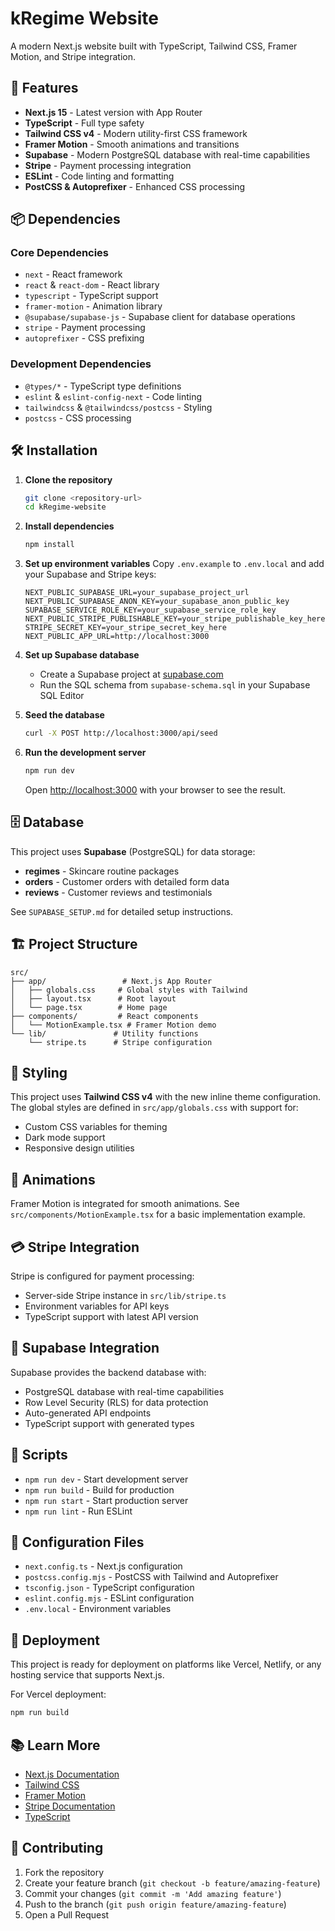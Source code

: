 # kRegime Website

A modern Next.js website built with TypeScript, Tailwind CSS, Framer Motion, and Stripe integration.

## 🚀 Features

- **Next.js 15** - Latest version with App Router
- **TypeScript** - Full type safety
- **Tailwind CSS v4** - Modern utility-first CSS framework
- **Framer Motion** - Smooth animations and transitions
- **Supabase** - Modern PostgreSQL database with real-time capabilities
- **Stripe** - Payment processing integration
- **ESLint** - Code linting and formatting
- **PostCSS & Autoprefixer** - Enhanced CSS processing

## 📦 Dependencies

### Core Dependencies

- `next` - React framework
- `react` & `react-dom` - React library
- `typescript` - TypeScript support
- `framer-motion` - Animation library
- `@supabase/supabase-js` - Supabase client for database operations
- `stripe` - Payment processing
- `autoprefixer` - CSS prefixing

### Development Dependencies

- `@types/*` - TypeScript type definitions
- `eslint` & `eslint-config-next` - Code linting
- `tailwindcss` & `@tailwindcss/postcss` - Styling
- `postcss` - CSS processing

## 🛠️ Installation

1. **Clone the repository**

   ```bash
   git clone <repository-url>
   cd kRegime-website
   ```

2. **Install dependencies**

   ```bash
   npm install
   ```

3. **Set up environment variables**
   Copy `.env.example` to `.env.local` and add your Supabase and Stripe keys:

   ```env
   NEXT_PUBLIC_SUPABASE_URL=your_supabase_project_url
   NEXT_PUBLIC_SUPABASE_ANON_KEY=your_supabase_anon_public_key
   SUPABASE_SERVICE_ROLE_KEY=your_supabase_service_role_key
   NEXT_PUBLIC_STRIPE_PUBLISHABLE_KEY=your_stripe_publishable_key_here
   STRIPE_SECRET_KEY=your_stripe_secret_key_here
   NEXT_PUBLIC_APP_URL=http://localhost:3000
   ```

4. **Set up Supabase database**

   - Create a Supabase project at [supabase.com](https://supabase.com)
   - Run the SQL schema from `supabase-schema.sql` in your Supabase SQL Editor

5. **Seed the database**

   ```bash
   curl -X POST http://localhost:3000/api/seed
   ```

6. **Run the development server**

   ```bash
   npm run dev
   ```

   Open [http://localhost:3000](http://localhost:3000) with your browser to see the result.

## 🗄️ Database

This project uses **Supabase** (PostgreSQL) for data storage:

- **regimes** - Skincare routine packages
- **orders** - Customer orders with detailed form data
- **reviews** - Customer reviews and testimonials

See `SUPABASE_SETUP.md` for detailed setup instructions.

## 🏗️ Project Structure

```
src/
├── app/                 # Next.js App Router
│   ├── globals.css     # Global styles with Tailwind
│   ├── layout.tsx      # Root layout
│   └── page.tsx        # Home page
├── components/         # React components
│   └── MotionExample.tsx # Framer Motion demo
└── lib/               # Utility functions
    └── stripe.ts      # Stripe configuration
```

## 🎨 Styling

This project uses **Tailwind CSS v4** with the new inline theme configuration. The global styles are defined in `src/app/globals.css` with support for:

- Custom CSS variables for theming
- Dark mode support
- Responsive design utilities

## 🔄 Animations

Framer Motion is integrated for smooth animations. See `src/components/MotionExample.tsx` for a basic implementation example.

## 💳 Stripe Integration

Stripe is configured for payment processing:

- Server-side Stripe instance in `src/lib/stripe.ts`
- Environment variables for API keys
- TypeScript support with latest API version

## 🔌 Supabase Integration

Supabase provides the backend database with:

- PostgreSQL database with real-time capabilities
- Row Level Security (RLS) for data protection
- Auto-generated API endpoints
- TypeScript support with generated types

## 📝 Scripts

- `npm run dev` - Start development server
- `npm run build` - Build for production
- `npm run start` - Start production server
- `npm run lint` - Run ESLint

## 🔧 Configuration Files

- `next.config.ts` - Next.js configuration
- `postcss.config.mjs` - PostCSS with Tailwind and Autoprefixer
- `tsconfig.json` - TypeScript configuration
- `eslint.config.mjs` - ESLint configuration
- `.env.local` - Environment variables

## 🚀 Deployment

This project is ready for deployment on platforms like Vercel, Netlify, or any hosting service that supports Next.js.

For Vercel deployment:

```bash
npm run build
```

## 📚 Learn More

- [Next.js Documentation](https://nextjs.org/docs)
- [Tailwind CSS](https://tailwindcss.com)
- [Framer Motion](https://framer.com/motion)
- [Stripe Documentation](https://stripe.com/docs)
- [TypeScript](https://typescriptlang.org)

## 🤝 Contributing

1. Fork the repository
2. Create your feature branch (`git checkout -b feature/amazing-feature`)
3. Commit your changes (`git commit -m 'Add amazing feature'`)
4. Push to the branch (`git push origin feature/amazing-feature`)
5. Open a Pull Request
